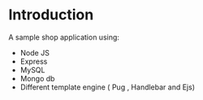 # Introduction

A sample shop application using:

- Node JS
- Express
- MySQL
- Mongo db
- Different template engine ( Pug , Handlebar and Ejs)
